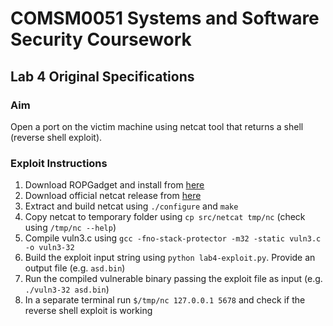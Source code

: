 # COMSM0051 Systems and Software Security Coursework
## Lab 4 Original Specifications
### Aim
Open a port on the victim machine using netcat tool that returns a shell (reverse shell exploit).
### Exploit Instructions
1. Download ROPGadget and install from [here](https://github.com/JonathanSalwan/ROPgadget)
1. Download official netcat release from [here](https://cs-uob.github.io/COMSM0049/code/nc071.tar.gz)
1. Extract and build netcat using `./configure` and `make`
1. Copy netcat to temporary folder using `cp src/netcat tmp/nc` (check using `/tmp/nc --help`)
1. Compile vuln3.c using `gcc -fno-stack-protector -m32 -static vuln3.c -o vuln3-32`
1. Build the exploit input string using `python lab4-exploit.py`. Provide an output file (e.g. `asd.bin`)
1. Run the compiled vulnerable binary passing the exploit file as input (e.g. `./vuln3-32 asd.bin`)
1. In a separate terminal run `$/tmp/nc 127.0.0.1 5678` and check if the reverse shell exploit is working
